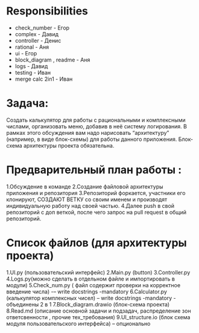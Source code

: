 # Responsibilities

* check_number - Егор
* complex - Давид
* controller - Денис
* rational - Аня
* ui - Егор
* block_diagram , readme - Аня
* logs - Давид
* testing - Иван
* merge calc 2in1 - Иван
# Задача:
Создать калькулятор для работы с рациональными и комплексными числами, организовать меню, добавив в неё систему логирования. В рамках этого обсуждения вам надо нарисовать “архитектуру” (например, в виде блок-схемы) для работы данного приложения. Блок-схема архитектуры проекта обязательна.

# Предварительный план работы :
1.Обсуждение в команде
2.Создание файловой архитектуры приложения и репозитория
3.Репозиторий форкается, участники его клонируют, СОЗДАЮТ ВЕТКУ со своим именем и производят индивидуальную работу над своей частью.
4.Далее push в свой репозиторий с доп веткой, после чего запрос на pull request в общий репозиторий.

# Список файлов (для архитектуры проекта)
1.UI.py (пользовательский интерфейс)
2.Main.py (button)
3.Controller.py
4.Logs.py(можно сделать в отдельном файле и импортировать в модули)
5.Check_num.py ( файл содержит проверки на корректное введение числа) -– write docstrings -mandatory
6.Calculator.py (калькулятор комплексных чисел) – write docstrings -mandatory - объединены 2 в 1
7.Block_diagram.drawio (блок-схема проекта)
8.Read.md (описание основной задачи и подзадач, распределение зон ответсвенности , прочие тех_требования)
9.UI_structure.io (блок схема модуля пользовательского интерфейса) – опционально
